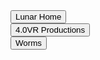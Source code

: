 <div class="encase">
	<button class="collapsible" id="home" data-parent="home" data-child="home-child">Lunar Home</button>
		<div id="home-child" class="innertext" data-parent="home">
		</div>
	<button class="collapsible" id="productions" data-parent="productions" data-child="productions-child">4.0VR Productions</button>
		<div id="productions-child" class="innertext" data-parent="productions">
		</div>
	<button class="collapsible" id="worms" data-parent="worms" data-child="worms-child">Worms</button>
		<div id="worms-child" class="innertext" data-parent="worms">
		</div>
</div>
<script src="https://www.gstatic.com/firebasejs/5.1.0/firebase-app.js"></script>
<script src="https://www.gstatic.com/firebasejs/5.1.0/firebase-database.js"></script>
<script src="index.js"></script>
<!--<p>Please make a selection above.</p>
<p>póg mo thóin</p>-->
